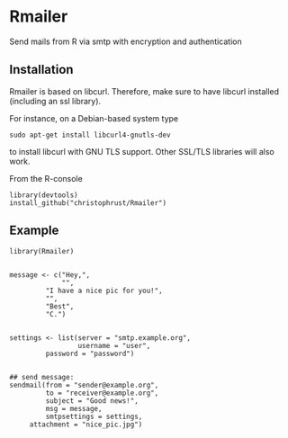# Rmailer
Send mails from R via smtp with encryption and authentication

## Installation

Rmailer is based on libcurl. Therefore, make sure to have libcurl installed (including an ssl library).

For instance, on a Debian-based system type

    sudo apt-get install libcurl4-gnutls-dev

to install libcurl with GNU TLS support. Other SSL/TLS libraries will also work.

From the R-console

```splus
library(devtools)
install_github("christophrust/Rmailer")
```


## Example

```splus
library(Rmailer)


message <- c("Hey,",
             "",
	     "I have a nice pic for you!",
	     "",
	     "Best",
	     "C.")


settings <- list(server = "smtp.example.org",
                 username = "user",
		 password = "password")


## send message:
sendmail(from = "sender@example.org",
         to = "receiver@example.org",
         subject = "Good news!",
         msg = message,
         smtpsettings = settings,
	 attachment = "nice_pic.jpg")
```

